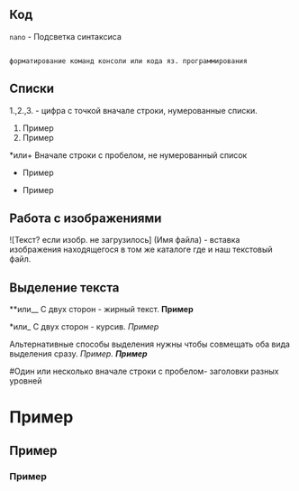 ## Код

`nano` - Подсветка синтаксиса

```яз.прогр

форматирование команд консоли или кода яз. программирования

```

## Списки

1.,2.,3. - цифра с точкой вначале строки, нумерованные списки.

1. Пример
2. Пример


*или+ Вначале строки с пробелом, не нумерованный список

* Пример
+ Пример

## Работа с изображениями

![Текст? если изобр. не загрузилось] (Имя файла) - вставка изображения находящегося в том же каталоге где и наш текстовый файл.

## Выделение текста

**или__ С двух сторон  - жирный текст. **Пример**

*или_ С двух сторон - курсив. *Пример*

Альтернативные способы выделения нужны чтобы совмещать оба вида выделения сразу. *Пример. **Пример***

#Один или несколько вначале строки с пробелом- заголовки разных уровней

# Пример

## Пример

### Пример

